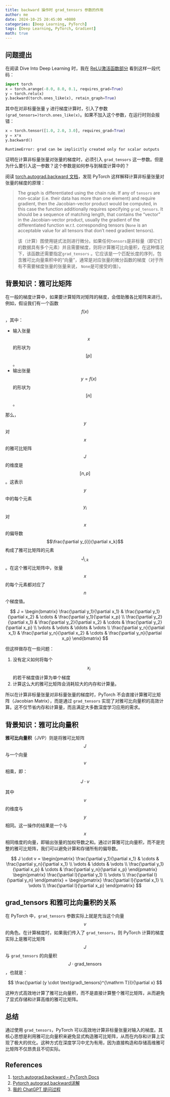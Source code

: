 ```yaml
---
title: backward 操作时 grad_tensors 参数的作用
author: me
date: 2024-10-25 20:45:00 +0800
categories: [Deep Learning, PyTorch]
tags: [Deep Learning, PyTorch, Gradient]
math: true
---
```


## 问题提出

在阅读 Dive Into Deep Learning 时，我在 [ReLU激活函数部分](https://zh-v2.d2l.ai/chapter_multilayer-perceptrons/mlp.html#relu) 看到这样一段代码：

```python
import torch
x = torch.arange(-8.0, 8.0, 0.1, requires_grad=True)
y = torch.relu(x)
y.backward(torch.ones_like(x), retain_graph=True)
```

其中在对非标量张量 y 进行梯度计算时，引入了参数 `(grad_tensors=)torch.ones_like(x)`。如果不加入这个参数，在运行时则会报错：

```python
x = torch.tensor([1.0, 2.0, 3.0], requires_grad=True)  
y = x*x 
y.backward()
```

```text
RuntimeError: grad can be implicitly created only for scalar outputs
```

证明在计算非标量张量对张量的梯度时，必须引入 `grad_tensors` 这一参数。但是为什么要引入这一参数？这个参数是如何参与到梯度计算中的？

阅读 [torch.autograd.backward 文档](https://pytorch.org/docs/stable/generated/torch.autograd.backward.html)，发现 PyTorch 这样解释计算非标量张量对张量的梯度的原理：

>The graph is differentiated using the chain rule. If any of `tensors` are non-scalar (i.e. their data has more than one element) and require gradient, then the Jacobian-vector product would be computed, in this case the function additionally requires specifying `grad_tensors`. It should be a sequence of matching length, that contains the “vector” in the Jacobian-vector product, usually the gradient of the differentiated function w.r.t. corresponding tensors (`None` is an acceptable value for all tensors that don’t need gradient tensors).  
>
>该（计算）图使用链式法则进行微分。如果任何`tensors`是非标量（即它们的数据具有多个元素）并且需要梯度，则将计算雅可比向量积，在这种情况下，该函数还需要指定`grad_tensors` 。它应该是一个匹配长度的序列，包含雅可比向量乘积中的“向量”，通常是对应张量的微分函数的梯度（对于所有不需要梯度张量的张量来说， `None`是可接受的值）。

## 背景知识：雅可比矩阵

在一般的梯度计算中，如果要计算矩阵对矩阵的梯度，会借助雅各比矩阵来进行。例如，假设我们有一个函数 $$f(x)$$，其中：
- 输入张量 $$x$$ 的形状为 $$[p]$$。
- 输出张量 $$y = f(x)$$ 的形状为 $$[n]$$。

那么，$$y$$ 对 $$x$$ 的雅可比矩阵 $$J$$ 的维度是 $$[n, p]$$。这表示 $$y$$ 中的每个元素 $$y_{i}$$ 对 $$x$$ 的偏导数 $$\frac{\partial y_{i}}{\partial x_k}$$ 构成了雅可比矩阵的元素 $$J_{i,k}$$。在这个雅可比矩阵中，张量 $$x$$ 的每个元素都对应了 $$n$$ 个梯度值。

$$
J = \begin{bmatrix}
\frac{\partial y_1}{\partial x_1} & \frac{\partial y_1}{\partial x_2} & \cdots & \frac{\partial y_1}{\partial x_p} \\
\frac{\partial y_2}{\partial x_1} & \frac{\partial y_2}{\partial x_2} & \cdots & \frac{\partial y_2}{\partial x_p} \\
\vdots & \vdots & \ddots & \vdots \\
\frac{\partial y_n}{\partial x_1} & \frac{\partial y_n}{\partial x_2} & \cdots & \frac{\partial y_n}{\partial x_p}
\end{bmatrix}
$$

但这样做存在一些问题：

1. 没有定义如何将每个 $$x_i$$ 的若干梯度值计算为单个梯度
2. 计算这么大的雅可比矩阵会消耗较大的内存和计算量。

所以在计算非标量张量对非标量张量的梯度时，PyTorch 不会直接计算雅可比矩阵（Jacobian Matrix），而是通过 `grad_tensors` 实现了对雅可比向量积的高效计算。这不仅节省内存和计算量，而且满足大多数深度学习应用的需求。

## 背景知识：雅可比向量积

**雅可比向量积**（JVP）则是将雅可比矩阵 $$J$$ 与一个向量 $$v$$ 相乘，即：

$$
J \cdot v
$$

其中 $$v$$ 的维度与 $$y$$ 相同。这一操作的结果是一个与 $$x$$ 相同维度的向量，即输出张量的加权导数之和。通过计算雅可比向量积，而不是完整的雅可比矩阵，我们可以避免计算和存储所有的偏导数。

$$
J \cdot v = \begin{pmatrix}
\frac{\partial y_1}{\partial x_1} & \cdots & \frac{\partial y_n}{\partial x_1} \\
\vdots & \ddots & \vdots \\
\frac{\partial y_1}{\partial x_p} & \cdots & \frac{\partial y_n}{\partial x_p}
\end{pmatrix}
\begin{pmatrix}
\frac{\partial l}{\partial y_1} \\
\vdots \\
\frac{\partial l}{\partial y_n}
\end{pmatrix}
= \begin{pmatrix}
\frac{\partial l}{\partial x_1} \\
\vdots \\
\frac{\partial l}{\partial x_p}
\end{pmatrix}
$$

## grad_tensors 和雅可比向量积的关系

在 PyTorch 中，`grad_tensors` 参数实际上就是充当这个向量 $$v$$ 的角色。在计算梯度时，如果我们传入了 `grad_tensors`，则 PyTorch 计算的梯度实际上是雅可比矩阵 $$J$$ 与 `grad_tensors` 的向量积 $$J \cdot \text{grad\_tensors}$$，也就是：

$$
\frac{\partial (y \cdot \text{grad\_tensors}^{\mathrm T})}{\partial x}
$$

这种方式高效地计算了雅可比向量积，而不是直接计算整个雅可比矩阵，从而避免了显式存储和计算高维的雅可比矩阵。

## 总结

通过使用 `grad_tensors`，PyTorch 可以高效地计算非标量张量对输入的梯度。其核心思想是利用雅可比向量积来避免显式构造雅可比矩阵，从而在内存和计算上实现了极大的优化。这种方式在深度学习中尤为有用，因为直接构造和存储高维雅可比矩阵不仅昂贵且不切实际。

## References

1. [torch.autograd.backward - PyTorch Docs](https://pytorch.org/docs/stable/generated/torch.autograd.backward.html)
2. [Pytorch autograd,backward详解](https://zhuanlan.zhihu.com/p/83172023)
3. [我的 ChatGPT 提问过程](https://chatgpt.com/share/671b5b97-bd64-8007-a484-4394ed518190)
